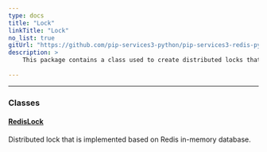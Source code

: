 ```yaml
---
type: docs
title: "Lock"
linkTitle: "Lock"
no_list: true
gitUrl: "https://github.com/pip-services3-python/pip-services3-redis-python"
description: >
    This package contains a class used to create distributed locks that are implemented based on Redis in-memory database.
    
---
```

---

<div class="module-body"> 

### Classes

#### [RedisLock](redis_lock)
Distributed lock that is implemented based on Redis in-memory database.  

</div>
